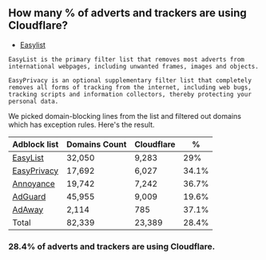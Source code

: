 ## How many % of adverts and trackers are using Cloudflare?


- [Easylist](https://web.archive.org/web/20210516110248/https://easylist.to/)
```
EasyList is the primary filter list that removes most adverts from international webpages, including unwanted frames, images and objects.

EasyPrivacy is an optional supplementary filter list that completely removes all forms of tracking from the internet, including web bugs, tracking scripts and information collectors, thereby protecting your personal data.
```


We picked domain-blocking lines from the list and filtered out domains which has exception rules.
Here's the result.


| Adblock list | Domains Count | Cloudflare | % |
| --- | --- | --- | --- |
| [EasyList](https://easylist.to/easylist/easylist.txt) | 32,050 | 9,283 | 29% |
| [EasyPrivacy](https://easylist.to/easylist/easyprivacy.txt) | 17,692 | 6,027 | 34.1% |
| [Annoyance](https://secure.fanboy.co.nz/fanboy-annoyance.txt) | 19,742 | 7,242 | 36.7% |
| [AdGuard](https://adguardteam.github.io/AdGuardSDNSFilter/Filters/filter.txt) | 45,955 | 9,009 | 19.6% |
| [AdAway](https://raw.githubusercontent.com/AdAway/adaway.github.io/master/hosts.txt) | 2,114 | 785 | 37.1% |
| Total | 82,339 | 23,389 | 28.4% |


### 28.4% of adverts and trackers are using Cloudflare.